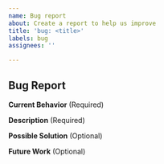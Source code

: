 ```yaml
---
name: Bug report
about: Create a report to help us improve
title: 'bug: <title>'
labels: bug
assignees: ''

---
```


## Bug Report
**Current Behavior**
(Required)

**Description**
(Required)

**Possible Solution**
(Optional)

**Future Work**
(Optional)
